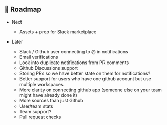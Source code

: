 ## 🎯 Roadmap

- Next
   - Assets + prep for Slack marketplace

- Later
   - Slack / Github user connecting to @ in notifications
   - Email verifications
   - Look into duplicate notifications from PR comments
   - Github Discussions support
   - Storing PRs so we have better state on them for notifications?
   - Better support for users who have one github account but use multiple workspaces
   - More clarity on connecting github app (someone else on your team might have already done it)
   - More sources than just Github
   - User/team stats
   - Team support?
   - Pull request checks